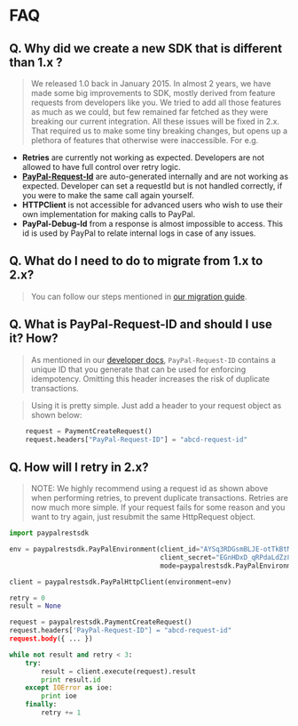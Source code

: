 # FAQ

## Q. Why did we create a new SDK that is different than 1.x ?
> We released 1.0 back in January 2015. In almost 2 years, we have made some big improvements to SDK, mostly derived from feature requests from developers like you. We tried to add all those features as much as we could, but few remained far fetched as they were breaking our current integration. All these issues will be fixed in 2.x. That required us to make some tiny breaking changes, but opens up a plethora of features that otherwise were inaccessible.
For e.g. 
- **Retries** are currently not working as expected. Developers are not allowed to have full control over retry logic.
- **[PayPal-Request-Id](https://developer.paypal.com/docs/api/auth-headers/)** are auto-generated internally and are not working as expected. Developer can set a requestId but is not handled correctly, if you were to make the same call again yourself.
- **HTTPClient** is not accessible for advanced users who wish to use their own implementation for making calls to PayPal.
- **PayPal-Debug-Id** from a response is almost impossible to access. This id is used by PayPal to relate internal logs in case of any issues.    

## Q. What do I need to do to migrate from 1.x to 2.x?
> You can follow our steps mentioned in [our migration guide](./Migrating.md).

## Q. What is PayPal-Request-ID and should I use it? How?
> As mentioned in our [developer docs](https://developer.paypal.com/docs/api/auth-headers/), `PayPal-Request-ID` contains a unique ID that you generate that can be used for enforcing idempotency. Omitting this header increases the risk of duplicate transactions. 

> Using it is pretty simple. Just add a header to your request object as shown below:
```py
    request = PaymentCreateRequest()
    request.headers["PayPal-Request-ID"] = "abcd-request-id"
```

## Q. How will I retry in 2.x?
> NOTE: We highly recommend using a request id as shown above when performing retries, to prevent duplicate transactions.
> Retries are now much more simple. If your request fails for some reason and you want to try again, just resubmit the same HttpRequest object.

```py
import paypalrestsdk

env = paypalrestsdk.PayPalEnvironment(client_id="AYSq3RDGsmBLJE-otTkBtM-jBRd1TCQwFf9RGfwddNXWz0uFU9ztymylOhRS",
                                      client_secret="EGnHDxD_qRPdaLdZz8iCr8N7_MzF-YHPTkjs6NKYQvQSBngp4PTTVWkPZRbL",
                                      mode=paypalrestsdk.PayPalEnvironment.SANDBOX)

client = paypalrestsdk.PayPalHttpClient(environment=env)

retry = 0
result = None

request = paypalrestsdk.PaymentCreateRequest()
request.headers['PayPal-Request-ID"] = "abcd-request-id"
request.body({ ... })

while not result and retry < 3:
    try:
        result = client.execute(request).result
        print result.id
    except IOError as ioe:
        print ioe
    finally:
        retry += 1
```
